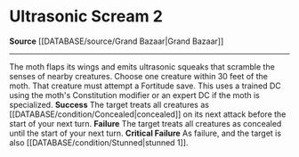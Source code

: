 ﻿---
actions: '[two-actions]'
cost: null
element: null
frequency: null
id: '1042'
name: Ultrasonic Scream
rarity: Common
requirement: null
rus_type_level: null
school: null
source: '[[DATABASE/source/Grand Bazaar|Grand Bazaar]]'
trait: null
trigger: null
type: Action

---
# Ultrasonic Scream <span class="action-icon">2</span>

**Source** [[DATABASE/source/Grand Bazaar|Grand Bazaar]]

---
The moth flaps its wings and emits ultrasonic squeaks that scramble the senses of nearby creatures. Choose one creature within 30 feet of the moth. That creature must attempt a Fortitude save. This uses a trained DC using the moth's Constitution modifier or an expert DC if the moth is specialized.
**Success** The target treats all creatures as [[DATABASE/condition/Concealed|concealed]] on its next attack before the start of your next turn.
**Failure** The target treats all creatures as concealed until the start of your next turn.
**Critical Failure** As failure, and the target is also [[DATABASE/condition/Stunned|stunned 1]].